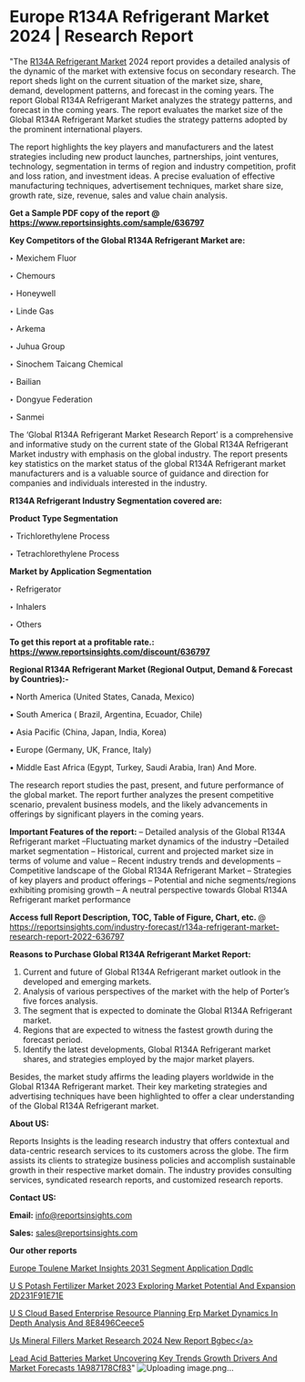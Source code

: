 # Europe R134A Refrigerant Market 2024 | Research Report

"The <a href=https://www.reportsinsights.com/sample/636797>R134A Refrigerant Market</a> 2024 report provides a detailed analysis of the dynamic of the market with extensive focus on secondary research. The report sheds light on the current situation of the market size, share, demand, development patterns, and forecast in the coming years. The report Global R134A Refrigerant Market analyzes the strategy patterns, and forecast in the coming years. The report evaluates the market size of the Global R134A Refrigerant Market studies the strategy patterns adopted by the prominent international players.

The report highlights the key players and manufacturers and the latest strategies including new product launches, partnerships, joint ventures, technology, segmentation in terms of region and industry competition, profit and loss ration, and investment ideas. A precise evaluation of effective manufacturing techniques, advertisement techniques, market share size, growth rate, size, revenue, sales and value chain analysis.

<strong>Get a Sample PDF copy of the report @ <a href=https://www.reportsinsights.com/sample/636797 style=color:#0000ff;>https://www.reportsinsights.com/sample/636797</a></strong>

<strong>Key Competitors of the Global R134A Refrigerant Market are:</strong>

‣ Mexichem Fluor

‣ Chemours

‣ Honeywell

‣ Linde Gas

‣ Arkema

‣ Juhua Group

‣ Sinochem Taicang Chemical

‣ Bailian

‣ Dongyue Federation

‣ Sanmei

The ‘Global R134A Refrigerant Market Research Report’ is a comprehensive and informative study on the current state of the Global R134A Refrigerant Market industry with emphasis on the global industry. The report presents key statistics on the market status of the global R134A Refrigerant market manufacturers and is a valuable source of guidance and direction for companies and individuals interested in the industry.

<strong>R134A Refrigerant Industry Segmentation covered are:</strong>

<strong>Product Type Segmentation</strong>

‣    Trichlorethylene Process

‣ Tetrachlorethylene Process

<strong>Market by Application Segmentation</strong>

‣   Refrigerator

‣ Inhalers

‣ Others

<strong>To get this report at a profitable rate.: <a href=https://www.reportsinsights.com/discount/636797 style=color:#0000ff;>https://www.reportsinsights.com/discount/636797</a></strong>

<strong>Regional R134A Refrigerant Market (Regional Output, Demand &amp; Forecast by Countries):-</strong>

• North America (United States, Canada, Mexico)

• South America ( Brazil, Argentina, Ecuador, Chile)

• Asia Pacific (China, Japan, India, Korea)

• Europe (Germany, UK, France, Italy)

• Middle East Africa (Egypt, Turkey, Saudi Arabia, Iran) And More.

The research report studies the past, present, and future performance of the global market. The report further analyzes the present competitive scenario, prevalent business models, and the likely advancements in offerings by significant players in the coming years.

<strong>Important Features of the report:</strong>
– Detailed analysis of the Global R134A Refrigerant market
–Fluctuating market dynamics of the industry
–Detailed market segmentation
– Historical, current and projected market size in terms of volume and value
– Recent industry trends and developments
– Competitive landscape of the Global R134A Refrigerant Market
– Strategies of key players and product offerings
– Potential and niche segments/regions exhibiting promising growth
– A neutral perspective towards Global R134A Refrigerant market performance

<strong>Access full Report Description, TOC, Table of Figure, Chart, etc. </strong>@   <a href=https://reportsinsights.com/industry-forecast/r134a-refrigerant-market-research-report-2022-636797 style=color:#0000ff;>https://reportsinsights.com/industry-forecast/r134a-refrigerant-market-research-report-2022-636797</a>

<strong>Reasons to Purchase Global R134A Refrigerant Market Report:</strong>
1. Current and future of Global R134A Refrigerant market outlook in the developed and emerging markets.
2. Analysis of various perspectives of the market with the help of Porter’s five forces analysis.
3. The segment that is expected to dominate the Global R134A Refrigerant market.
4. Regions that are expected to witness the fastest growth during the forecast period.
5. Identify the latest developments, Global R134A Refrigerant market shares, and strategies employed by the major market players.

Besides, the market study affirms the leading players worldwide in the Global R134A Refrigerant market. Their key marketing strategies and advertising techniques have been highlighted to offer a clear understanding of the Global R134A Refrigerant market.

<strong><strong>About US</strong>:</strong>

Reports Insights is the leading research industry that offers contextual and data-centric research services to its customers across the globe. The firm assists its clients to strategize business policies and accomplish sustainable growth in their respective market domain. The industry provides consulting services, syndicated research reports, and customized research reports.

<strong>Contact US:</strong>

<p class=><b>Email:</b> <a href=mailto:info@reportsinsights.com>info@reportsinsights.com</a></p>
<p class=><b>Sales:</b> <a href=mailto:sales@reportsinsights.com>sales@reportsinsights.com</a></p>

<strong>Our other reports</strong>

<a href=https://www.linkedin.com/pulse/europe-toulene-market-insights-2031-segment-application-dqdlc/>Europe Toulene Market Insights 2031 Segment Application Dqdlc</a>

<a href=https://medium.com/@akitotamura255/u-s-potash-fertilizer-market-2023-exploring-market-potential-and-expansion-2d231f91e71e>U S Potash Fertilizer Market 2023 Exploring Market Potential And Expansion 2D231F91E71E</a>

<a href=https://medium.com/@amanmandal1286/u-s-cloud-based-enterprise-resource-planning-erp-market-dynamics-in-depth-analysis-and-8e8496ceece5>U S Cloud Based Enterprise Resource Planning Erp Market Dynamics In Depth Analysis And 8E8496Ceece5</a>

<a href=https://www.linkedin.com/pulse/us-mineral-fillers-market-research-2024-new-report-bgbec/\>Us Mineral Fillers Market Research 2024 New Report Bgbec\</a>

<a href=https://medium.com/@tidke9676/lead-acid-batteries-market-uncovering-key-trends-growth-drivers-and-market-forecasts-1a987178cf83>Lead Acid Batteries Market Uncovering Key Trends Growth Drivers And Market Forecasts 1A987178Cf83</a>"
![Uploading image.png…]()
